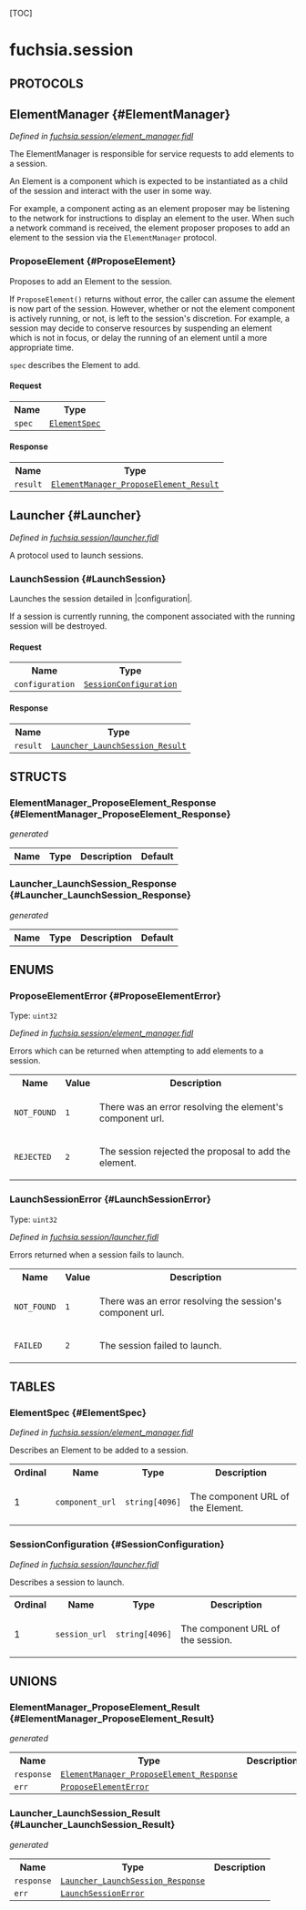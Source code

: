 [TOC]

# fuchsia.session


## **PROTOCOLS**

## ElementManager {#ElementManager}
*Defined in [fuchsia.session/element_manager.fidl](https://fuchsia.googlesource.com/fuchsia/+/master/sdk/fidl/fuchsia.session/element_manager.fidl#20)*

<p>The ElementManager is responsible for service requests to add elements to a
session.</p>
<p>An Element is a component which is expected to be instantiated as a child
of the session and interact with the user in some way.</p>
<p>For example, a component acting as an element proposer may be listening to
the network for instructions to display an element to the user. When such
a network command is received, the element proposer proposes to add an
element to the session via the <code>ElementManager</code> protocol.</p>

### ProposeElement {#ProposeElement}

<p>Proposes to add an Element to the session.</p>
<p>If <code>ProposeElement()</code> returns without error, the caller can assume
the element is now part of the session. However, whether or not the
element component is actively running, or not, is left to the session's
discretion. For example, a session may decide to conserve resources by
suspending an element which is not in focus, or delay the running of an
element until a more appropriate time.</p>
<p><code>spec</code> describes the Element to add.</p>

#### Request
<table>
    <tr><th>Name</th><th>Type</th></tr>
    <tr>
            <td><code>spec</code></td>
            <td>
                <code><a class='link' href='#ElementSpec'>ElementSpec</a></code>
            </td>
        </tr></table>


#### Response
<table>
    <tr><th>Name</th><th>Type</th></tr>
    <tr>
            <td><code>result</code></td>
            <td>
                <code><a class='link' href='#ElementManager_ProposeElement_Result'>ElementManager_ProposeElement_Result</a></code>
            </td>
        </tr></table>

## Launcher {#Launcher}
*Defined in [fuchsia.session/launcher.fidl](https://fuchsia.googlesource.com/fuchsia/+/master/sdk/fidl/fuchsia.session/launcher.fidl#11)*

<p>A protocol used to launch sessions.</p>

### LaunchSession {#LaunchSession}

<p>Launches the session detailed in |configuration|.</p>
<p>If a session is currently running, the component associated with the running session will
be destroyed.</p>

#### Request
<table>
    <tr><th>Name</th><th>Type</th></tr>
    <tr>
            <td><code>configuration</code></td>
            <td>
                <code><a class='link' href='#SessionConfiguration'>SessionConfiguration</a></code>
            </td>
        </tr></table>


#### Response
<table>
    <tr><th>Name</th><th>Type</th></tr>
    <tr>
            <td><code>result</code></td>
            <td>
                <code><a class='link' href='#Launcher_LaunchSession_Result'>Launcher_LaunchSession_Result</a></code>
            </td>
        </tr></table>



## **STRUCTS**

### ElementManager_ProposeElement_Response {#ElementManager_ProposeElement_Response}
*generated*





<table>
    <tr><th>Name</th><th>Type</th><th>Description</th><th>Default</th></tr>
</table>

### Launcher_LaunchSession_Response {#Launcher_LaunchSession_Response}
*generated*





<table>
    <tr><th>Name</th><th>Type</th><th>Description</th><th>Default</th></tr>
</table>



## **ENUMS**

### ProposeElementError {#ProposeElementError}
Type: <code>uint32</code>

*Defined in [fuchsia.session/element_manager.fidl](https://fuchsia.googlesource.com/fuchsia/+/master/sdk/fidl/fuchsia.session/element_manager.fidl#35)*

<p>Errors which can be returned when attempting to add elements to a session.</p>


<table>
    <tr><th>Name</th><th>Value</th><th>Description</th></tr><tr>
            <td><code>NOT_FOUND</code></td>
            <td><code>1</code></td>
            <td><p>There was an error resolving the element's component url.</p>
</td>
        </tr><tr>
            <td><code>REJECTED</code></td>
            <td><code>2</code></td>
            <td><p>The session rejected the proposal to add the element.</p>
</td>
        </tr></table>

### LaunchSessionError {#LaunchSessionError}
Type: <code>uint32</code>

*Defined in [fuchsia.session/launcher.fidl](https://fuchsia.googlesource.com/fuchsia/+/master/sdk/fidl/fuchsia.session/launcher.fidl#20)*

<p>Errors returned when a session fails to launch.</p>


<table>
    <tr><th>Name</th><th>Value</th><th>Description</th></tr><tr>
            <td><code>NOT_FOUND</code></td>
            <td><code>1</code></td>
            <td><p>There was an error resolving the session's component url.</p>
</td>
        </tr><tr>
            <td><code>FAILED</code></td>
            <td><code>2</code></td>
            <td><p>The session failed to launch.</p>
</td>
        </tr></table>



## **TABLES**

### ElementSpec {#ElementSpec}


*Defined in [fuchsia.session/element_manager.fidl](https://fuchsia.googlesource.com/fuchsia/+/master/sdk/fidl/fuchsia.session/element_manager.fidl#44)*

<p>Describes an Element to be added to a session.</p>


<table>
    <tr><th>Ordinal</th><th>Name</th><th>Type</th><th>Description</th></tr>
    <tr>
            <td>1</td>
            <td><code>component_url</code></td>
            <td>
                <code>string[4096]</code>
            </td>
            <td><p>The component URL of the Element.</p>
</td>
        </tr></table>

### SessionConfiguration {#SessionConfiguration}


*Defined in [fuchsia.session/launcher.fidl](https://fuchsia.googlesource.com/fuchsia/+/master/sdk/fidl/fuchsia.session/launcher.fidl#29)*

<p>Describes a session to launch.</p>


<table>
    <tr><th>Ordinal</th><th>Name</th><th>Type</th><th>Description</th></tr>
    <tr>
            <td>1</td>
            <td><code>session_url</code></td>
            <td>
                <code>string[4096]</code>
            </td>
            <td><p>The component URL of the session.</p>
</td>
        </tr></table>



## **UNIONS**

### ElementManager_ProposeElement_Result {#ElementManager_ProposeElement_Result}
*generated*


<table>
    <tr><th>Name</th><th>Type</th><th>Description</th></tr><tr>
            <td><code>response</code></td>
            <td>
                <code><a class='link' href='#ElementManager_ProposeElement_Response'>ElementManager_ProposeElement_Response</a></code>
            </td>
            <td></td>
        </tr><tr>
            <td><code>err</code></td>
            <td>
                <code><a class='link' href='#ProposeElementError'>ProposeElementError</a></code>
            </td>
            <td></td>
        </tr></table>

### Launcher_LaunchSession_Result {#Launcher_LaunchSession_Result}
*generated*


<table>
    <tr><th>Name</th><th>Type</th><th>Description</th></tr><tr>
            <td><code>response</code></td>
            <td>
                <code><a class='link' href='#Launcher_LaunchSession_Response'>Launcher_LaunchSession_Response</a></code>
            </td>
            <td></td>
        </tr><tr>
            <td><code>err</code></td>
            <td>
                <code><a class='link' href='#LaunchSessionError'>LaunchSessionError</a></code>
            </td>
            <td></td>
        </tr></table>









